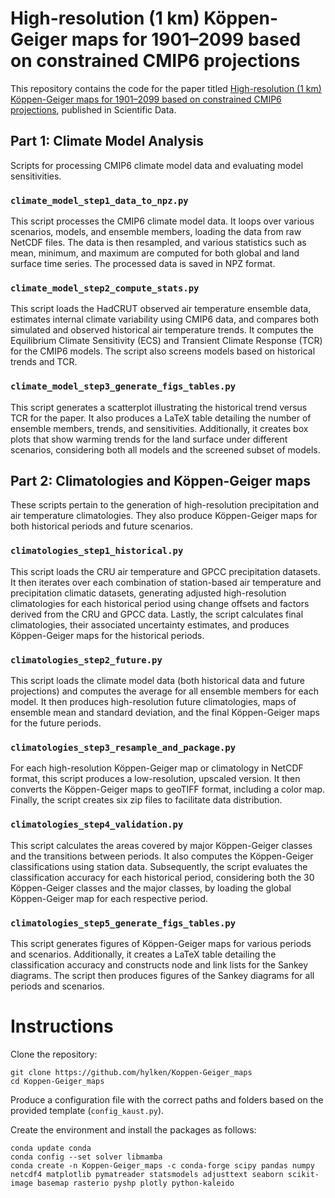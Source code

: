# High-resolution (1 km) Köppen-Geiger maps for 1901–2099 based on constrained CMIP6 projections

This repository contains the code for the paper titled [High-resolution (1 km) Köppen-Geiger maps for 1901–2099 based on constrained CMIP6 projections](https://doi.org/10.1038/s41597-023-02549-6), published in Scientific Data.

## Part 1: Climate Model Analysis

Scripts for processing CMIP6 climate model data and evaluating model sensitivities.

### `climate_model_step1_data_to_npz.py`

This script processes the CMIP6 climate model data. It loops over various scenarios, models, and ensemble members, loading the data from raw NetCDF files. The data is then resampled, and various statistics such as mean, minimum, and maximum are computed for both global and land surface time series. The processed data is saved in NPZ format.

### `climate_model_step2_compute_stats.py`

This script loads the HadCRUT observed air temperature ensemble data, estimates internal climate variability using CMIP6 data, and compares both simulated and observed historical air temperature trends. It computes the Equilibrium Climate Sensitivity (ECS) and Transient Climate Response (TCR) for the CMIP6 models. The script also screens models based on historical trends and TCR. 

### `climate_model_step3_generate_figs_tables.py`

This script generates a scatterplot illustrating the historical trend versus TCR for the paper. It also produces a LaTeX table detailing the number of ensemble members, trends, and sensitivities. Additionally, it creates box plots that show warming trends for the land surface under different scenarios, considering both all models and the screened subset of models.

## Part 2: Climatologies and Köppen-Geiger maps

These scripts pertain to the generation of high-resolution precipitation and air temperature climatologies. They also produce Köppen-Geiger maps for both historical periods and future scenarios.

### `climatologies_step1_historical.py`

This script loads the CRU air temperature and GPCC precipitation datasets. It then iterates over each combination of station-based air temperature and precipitation climatic datasets, generating adjusted high-resolution climatologies for each historical period using change offsets and factors derived from the CRU and GPCC data. Lastly, the script calculates final climatologies, their associated uncertainty estimates, and produces Köppen-Geiger maps for the historical periods.

### `climatologies_step2_future.py`

This script loads the climate model data (both historical data and future projections) and computes the average for all ensemble members for each model. It then produces high-resolution future climatologies, maps of ensemble mean and standard deviation, and the final Köppen-Geiger maps for the future periods.

### `climatologies_step3_resample_and_package.py`

For each high-resolution Köppen-Geiger map or climatology in NetCDF format, this script produces a low-resolution, upscaled version. It then converts the Köppen-Geiger maps to geoTIFF format, including a color map. Finally, the script creates six zip files to facilitate data distribution.

### `climatologies_step4_validation.py`

This script calculates the areas covered by major Köppen-Geiger classes and the transitions between periods. It also computes the Köppen-Geiger classifications using station data. Subsequently, the script evaluates the classification accuracy for each historical period, considering both the 30 Köppen-Geiger classes and the major classes, by loading the global Köppen-Geiger map for each respective period.

### `climatologies_step5_generate_figs_tables.py`

This script generates figures of Köppen-Geiger maps for various periods and scenarios. Additionally, it creates a LaTeX table detailing the classification accuracy and constructs node and link lists for the Sankey diagrams. The script then produces figures of the Sankey diagrams for all periods and scenarios.

# Instructions

Clone the repository:
```
git clone https://github.com/hylken/Koppen-Geiger_maps
cd Koppen-Geiger_maps
```
Produce a configuration file with the correct paths and folders based on the provided template (`config_kaust.py`).

Create the environment and install the packages as follows:
```
conda update conda
conda config --set solver libmamba
conda create -n Koppen-Geiger_maps -c conda-forge scipy pandas numpy netcdf4 matplotlib pymatreader statsmodels adjusttext seaborn scikit-image basemap rasterio pyshp plotly python-kaleido
```